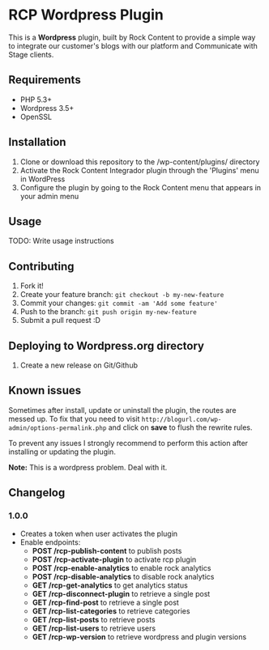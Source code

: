 # RCP Wordpress Plugin

This is a **Wordpress** plugin, built by Rock Content to provide a simple way to integrate our customer's blogs with our platform and Communicate with Stage clients.

## Requirements

-   PHP 5.3+
-   Wordpress 3.5+
-   OpenSSL

## Installation

1. Clone or download this repository to the /wp-content/plugins/ directory
2. Activate the Rock Content Integrador plugin through the 'Plugins' menu in WordPress
3. Configure the plugin by going to the Rock Content menu that appears in your admin menu

## Usage

TODO: Write usage instructions

## Contributing

1. Fork it!
2. Create your feature branch: `git checkout -b my-new-feature`
3. Commit your changes: `git commit -am 'Add some feature'`
4. Push to the branch: `git push origin my-new-feature`
5. Submit a pull request :D

## Deploying to Wordpress.org directory

1. Create a new release on Git/Github

## Known issues

Sometimes after install, update or uninstall the plugin, the routes are messed up. To fix that you need to
visit `http://blogurl.com/wp-admin/options-permalink.php` and click on **save** to flush the rewrite rules.

To prevent any issues I strongly recommend to perform this action after installing or updating the plugin.

**Note:** This is a wordpress problem. Deal with it.

## Changelog

### 1.0.0

-   Creates a token when user activates the plugin
-   Enable endpoints:
    -   **POST /rcp-publish-content** to publish posts
    -   **POST /rcp-activate-plugin** to activate rcp plugin
    -   **POST /rcp-enable-analytics** to enable rock analytics
    -   **POST /rcp-disable-analytics** to disable rock analytics
    -   **GET /rcp-get-analytics** to get analytics status
    -   **GET /rcp-disconnect-plugin** to retrieve a single post
    -   **GET /rcp-find-post** to retrieve a single post
    -   **GET /rcp-list-categories** to retrieve categories
    -   **GET /rcp-list-posts** to retrieve posts
    -   **GET /rcp-list-users** to retrieve users
    -   **GET /rcp-wp-version** to retrieve wordpress and plugin versions

